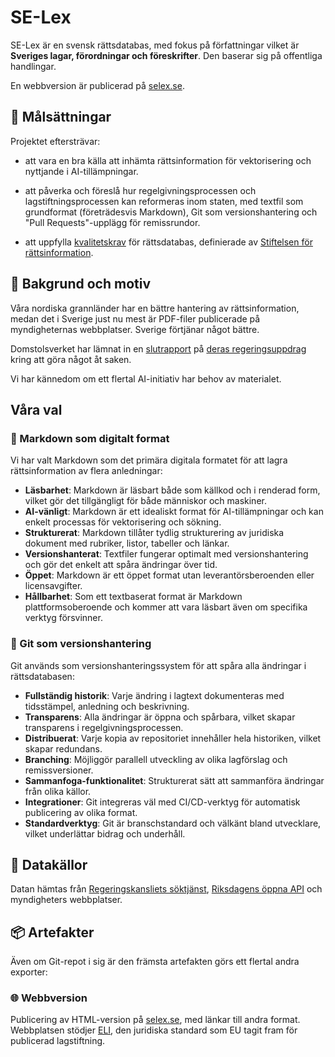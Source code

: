 # SE-Lex

SE-Lex är en svensk rättsdatabas, med fokus på författningar vilket är **Sveriges lagar, förordningar och föreskrifter**. Den baserar sig på offentliga handlingar.

En webbversion är publicerad på [selex.se](https://selex.se).

## 🎯 Målsättningar

Projektet eftersträvar:

- att vara en bra källa att inhämta rättsinformation för vektorisering och nyttjande i AI-tillämpningar.

- att påverka och föreslå hur regelgivningsprocessen och lagstiftningsprocessen kan reformeras inom staten, med textfil som grundformat (företrädesvis Markdown), Git som versionshantering och "Pull Requests"-upplägg för remissrundor.

- att uppfylla [kvalitetskrav](https://rattsinfo.se/kvalitetskrav/) för rättsdatabas, definierade av [Stiftelsen för rättsinformation](https://rattsinfo.se).

## 🫶 Bakgrund och motiv

Våra nordiska grannländer har en bättre hantering av rättsinformation, medan det i Sverige just nu mest är PDF-filer publicerade på myndigheternas webbplatser. Sverige förtjänar något bättre.

Domstolsverket har lämnat in en [slutrapport](https://www.domstol.se/nyheter/2025/05/alternativa-vagar-framat-for-en-saker-och-effektiv-tillgang-till-rattsinformation--redovisning-av-regeringsuppdrag/) på [deras regeringsuppdrag](https://www.regeringen.se/pressmeddelanden/2023/12/uppdrag-om-en-saker-och-effektiv-tillgang-till-rattsinformation/) kring att göra något åt saken.

Vi har kännedom om ett flertal AI-initiativ har behov av materialet.

## Våra val

### 📝 Markdown som digitalt format

Vi har valt Markdown som det primära digitala formatet för att lagra rättsinformation av flera anledningar:

- **Läsbarhet**: Markdown är läsbart både som källkod och i renderad form, vilket gör det tillgängligt för både människor och maskiner.
- **AI-vänligt**: Markdown är ett idealiskt format för AI-tillämpningar och kan enkelt processas för vektorisering och sökning.
- **Strukturerat**: Markdown tillåter tydlig strukturering av juridiska dokument med rubriker, listor, tabeller och länkar.
- **Versionshanterat**: Textfiler fungerar optimalt med versionshantering och gör det enkelt att spåra ändringar över tid.
- **Öppet**: Markdown är ett öppet format utan leverantörsberoenden eller licensavgifter.
- **Hållbarhet**: Som ett textbaserat format är Markdown plattformsoberoende och kommer att vara läsbart även om specifika verktyg försvinner.

### 🌿 Git som versionshantering

Git används som versionshanteringssystem för att spåra alla ändringar i rättsdatabasen:

- **Fullständig historik**: Varje ändring i lagtext dokumenteras med tidsstämpel, anledning och beskrivning.
- **Transparens**: Alla ändringar är öppna och spårbara, vilket skapar transparens i regelgivningsprocessen.
- **Distribuerat**: Varje kopia av repositoriet innehåller hela historiken, vilket skapar redundans.
- **Branching**: Möjliggör parallell utveckling av olika lagförslag och remissversioner.
- **Sammanfoga-funktionalitet**: Strukturerat sätt att sammanföra ändringar från olika källor.
- **Integrationer**: Git integreras väl med CI/CD-verktyg för automatisk publicering av olika format.
- **Standardverktyg**: Git är branschstandard och välkänt bland utvecklare, vilket underlättar bidrag och underhåll.

## 🔗 Datakällor

Datan hämtas från [Regeringskansliets söktjänst](https://beta.rkrattsbaser.gov.se), [Riksdagens öppna API](https://www.riksdagen.se/sv/dokument-och-lagar/riksdagens-oppna-data/) och myndigheters webbplatser.

## 📦 Artefakter

Även om Git-repot i sig är den främsta artefakten görs ett flertal andra exporter:

### 🌐 Webbversion

Publicering av HTML-version på [selex.se](https://selex.se), med länkar till andra format. Webbplatsen stödjer [ELI](https://eur-lex.europa.eu/eli-register/about.html), den juridiska standard som EU tagit fram för publicerad lagstiftning.
